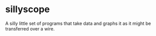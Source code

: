 # sillyscope
A silly little set of programs that take data and graphs it as it might be transferred over a wire.
